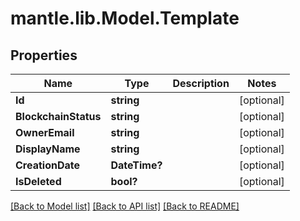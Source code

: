 # mantle.lib.Model.Template
## Properties

Name | Type | Description | Notes
------------ | ------------- | ------------- | -------------
**Id** | **string** |  | [optional] 
**BlockchainStatus** | **string** |  | [optional] 
**OwnerEmail** | **string** |  | [optional] 
**DisplayName** | **string** |  | [optional] 
**CreationDate** | **DateTime?** |  | [optional] 
**IsDeleted** | **bool?** |  | [optional] 

[[Back to Model list]](../README.md#documentation-for-models) [[Back to API list]](../README.md#documentation-for-api-endpoints) [[Back to README]](../README.md)

